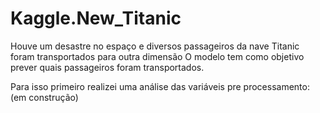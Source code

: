 # Kaggle.New_Titanic

Houve um desastre no espaço e diversos passageiros da nave Titanic foram transportados para outra dimensão
O modelo tem como objetivo prever quais passageiros foram transportados.

Para isso primeiro realizei uma análise das variáveis 
pre processamento: (em construção)

